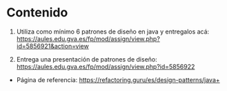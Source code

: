 # Contenido

1. Utiliza como mínimo 6 patrones de diseño en java y entregalos acá: https://aules.edu.gva.es/fp/mod/assign/view.php?id=5856921&action=view

2. Entrega una presentación de patrones de diseño: https://aules.edu.gva.es/fp/mod/assign/view.php?id=5856922

* Página de referencia: https://refactoring.guru/es/design-patterns/java+










